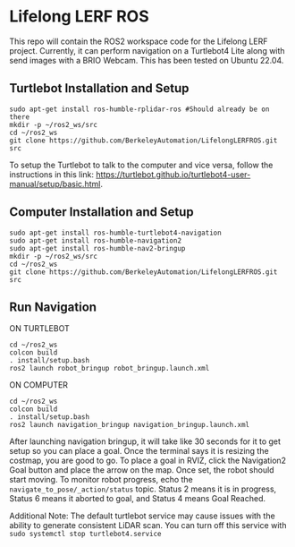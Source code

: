 # Lifelong LERF ROS
This repo will contain the ROS2 workspace code for the Lifelong LERF project. Currently, it can perform navigation on a Turtlebot4 Lite along with send images with a BRIO Webcam. This has been tested on Ubuntu 22.04.

## Turtlebot Installation and Setup
```
sudo apt-get install ros-humble-rplidar-ros #Should already be on there
mkdir -p ~/ros2_ws/src
cd ~/ros2_ws
git clone https://github.com/BerkeleyAutomation/LifelongLERFROS.git src
```

To setup the Turtlebot to talk to the computer and vice versa, follow the instructions in this link: https://turtlebot.github.io/turtlebot4-user-manual/setup/basic.html.

## Computer Installation and Setup
```
sudo apt-get install ros-humble-turtlebot4-navigation
sudo apt-get install ros-humble-navigation2
sudo apt-get install ros-humble-nav2-bringup
mkdir -p ~/ros2_ws/src
cd ~/ros2_ws
git clone https://github.com/BerkeleyAutomation/LifelongLERFROS.git src
```

## Run Navigation
ON TURTLEBOT
```
cd ~/ros2_ws
colcon build
. install/setup.bash
ros2 launch robot_bringup robot_bringup.launch.xml
```

ON COMPUTER
```
cd ~/ros2_ws
colcon build
. install/setup.bash
ros2 launch navigation_bringup navigation_bringup.launch.xml
```
After launching navigation bringup, it will take like 30 seconds for it to get setup so you can place a goal. Once the terminal says it is resizing the costmap, you are good to go. To place a goal in RVIZ, click the Navigation2 Goal button and place the arrow on the map. Once set, the robot should start moving. To monitor robot progress, echo the `navigate_to_pose/_action/status` topic. Status 2 means it is in progress, Status 6 means it aborted to goal, and Status 4 means Goal Reached.

Additional Note: The default turtlebot service may cause issues with the ability to generate consistent LiDAR scan. You can turn off this service with `sudo systemctl stop turtlebot4.service`
